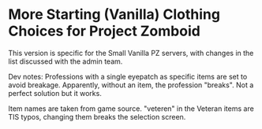 # More Starting (Vanilla) Clothing Choices for Project Zomboid

This version is specific for the Small Vanilla PZ servers, with changes in the list discussed with the admin team.

Dev notes:
Professions with a single eyepatch as specific items are set to avoid breakage.
Apparently, without an item, the profession "breaks". Not a perfect solution but it works.

Item names are taken from game source. "veteren" in the Veteran items are TIS typos, changing them breaks the selection screen.
